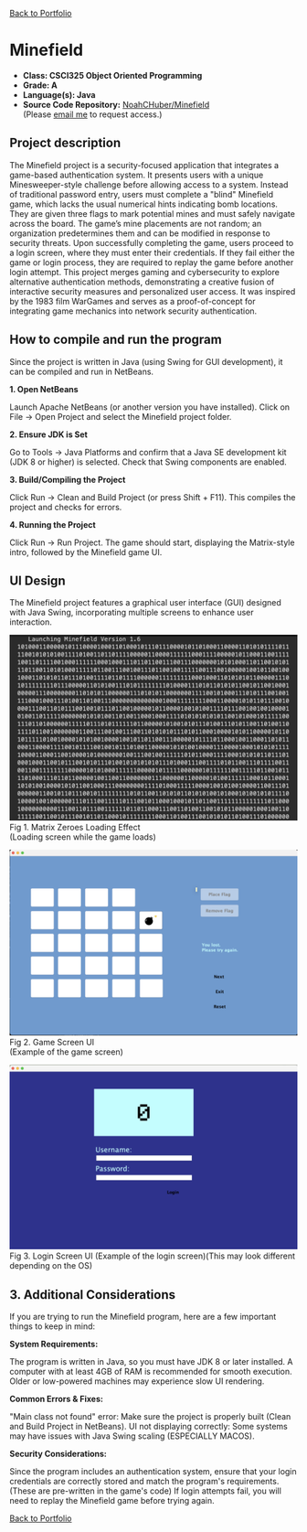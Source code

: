 [Back to Portfolio](../)

Minefield
===============

-   **Class: CSCI325 Object Oriented Programming** 
-   **Grade: A** 
-   **Language(s): Java** 
-   **Source Code Repository:** [NoahCHuber/Minefield](https://github.com/NoahCHuber/Minefield/tree/main)     
    (Please [email me](mailto:hubercnoah@gmail.com?subject=GitHub%20Access) to request access.)

## Project description

The Minefield project is a security-focused application that integrates a game-based authentication system. It presents users with a unique Minesweeper-style challenge before allowing access to a system. Instead of traditional password entry, users must complete a "blind" Minefield game, which lacks the usual numerical hints indicating bomb locations. They are given three flags to mark potential mines and must safely navigate across the board.
The game’s mine placements are not random; an organization predetermines them and can be modified in response to security threats. Upon successfully completing the game, users proceed to a login screen, where they must enter their credentials. If they fail either the game or login process, they are required to replay the game before another login attempt.
This project merges gaming and cybersecurity to explore alternative authentication methods, demonstrating a creative fusion of interactive security measures and personalized user access. It was inspired by the 1983 film WarGames and serves as a proof-of-concept for integrating game mechanics into network security authentication.

## How to compile and run the program

Since the project is written in Java (using Swing for GUI development), it can be compiled and run in NetBeans.

**1. Open NetBeans**    

Launch Apache NetBeans (or another version you have installed).
Click on File → Open Project and select the Minefield project folder.

**2. Ensure JDK is Set**    

Go to Tools → Java Platforms and confirm that a Java SE development kit (JDK 8 or higher) is selected.
Check that Swing components are enabled.

**3. Build/Compiling the Project**

Click Run → Clean and Build Project (or press Shift + F11).
This compiles the project and checks for errors.

**4. Running the Project**    

Click Run → Run Project.
The game should start, displaying the Matrix-style intro, followed by the Minefield game UI.

## UI Design

The Minefield project features a graphical user interface (GUI) designed with Java Swing, incorporating multiple screens to enhance user interaction.

![screenshot](images/Minefield1IMG.png)  
Fig 1. Matrix Zeroes Loading Effect     
(Loading screen while the game loads)

![screenshot](images/MinefieldIMG.png)  
Fig 2. Game Screen UI     
(Example of the game screen)

![screenshot](images/Login.png)  
Fig 3. Login Screen UI
(Example of the login screen)(This may look different depending on the OS)

## 3. Additional Considerations

If you are trying to run the Minefield program, here are a few important things to keep in mind:

**System Requirements:**     

The program is written in Java, so you must have JDK 8 or later installed.
A computer with at least 4GB of RAM is recommended for smooth execution. 
Older or low-powered machines may experience slow UI rendering.

**Common Errors & Fixes:**    

"Main class not found" error: Make sure the project is properly built (Clean and Build Project in NetBeans).
UI not displaying correctly: Some systems may have issues with Java Swing scaling (ESPECIALLY MACOS). 

**Security Considerations:**    

Since the program includes an authentication system, ensure that your login credentials are correctly stored and match the program's requirements. (These are pre-written in the game's code)
If login attempts fail, you will need to replay the Minefield game before trying again.

[Back to Portfolio](../)
